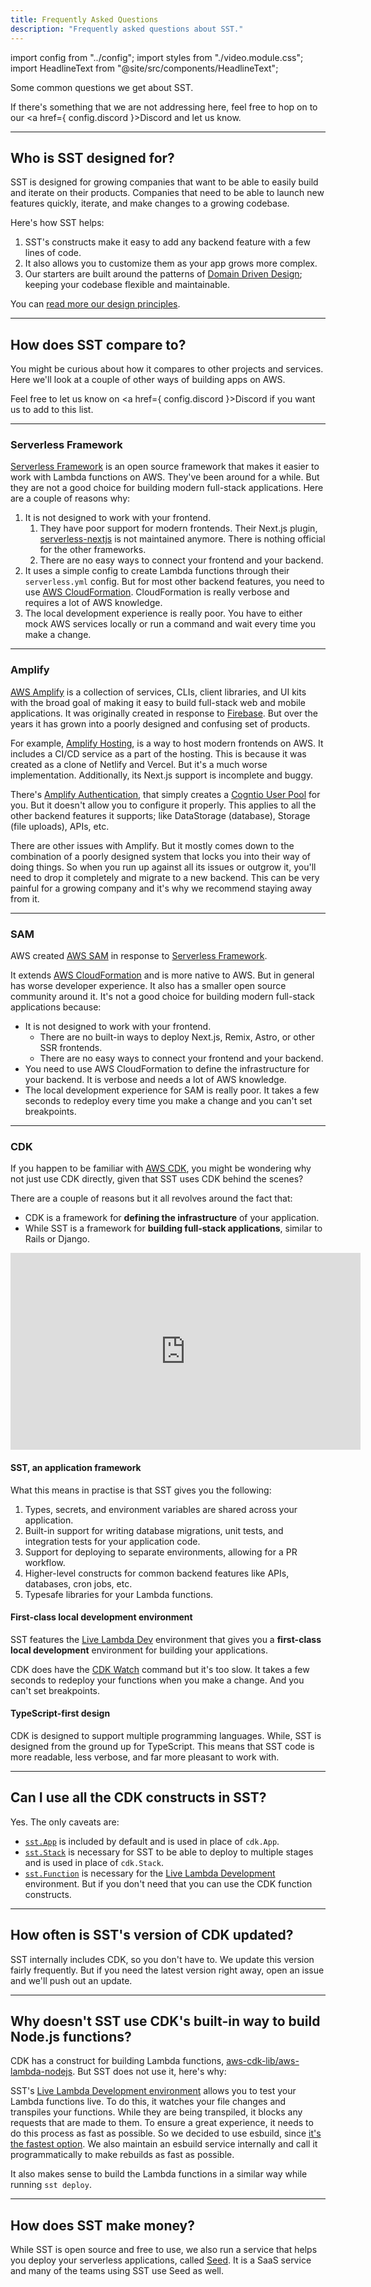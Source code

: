 ```yaml
---
title: Frequently Asked Questions
description: "Frequently asked questions about SST."
---
```


import config from "../config";
import styles from "./video.module.css";
import HeadlineText from "@site/src/components/HeadlineText";

<HeadlineText>

Some common questions we get about SST.

</HeadlineText>

If there's something that we are not addressing here, feel free to hop on to our <a href={ config.discord }>Discord</a> and let us know.

---

## Who is SST designed for?

SST is designed for growing companies that want to be able to easily build and iterate on their products. Companies that need to be able to launch new features quickly, iterate, and make changes to a growing codebase.

Here's how SST helps:

1. SST's constructs make it easy to add any backend feature with a few lines of code.
2. It also allows you to customize them as your app grows more complex.
3. Our starters are built around the patterns of [Domain Driven Design](https://en.wikipedia.org/wiki/Domain-driven_design); keeping your codebase flexible and maintainable.

You can [read more our design principles](design-principles.md).

---

## How does SST compare to?

You might be curious about how it compares to other projects and services. Here we'll look at a couple of other ways of building apps on AWS.

Feel free to let us know on <a href={ config.discord }>Discord</a> if you want us to add to this list.

---

### Serverless Framework

[Serverless Framework](https://github.com/serverless/serverless) is an open source framework that makes it easier to work with Lambda functions on AWS. They've been around for a while. But they are not a good choice for building modern full-stack applications. Here are a couple of reasons why:

1. It is not designed to work with your frontend.
   1. They have poor support for modern frontends. Their Next.js plugin, [serverless-nextjs](https://github.com/serverless-nextjs/serverless-next.js) is not maintained anymore. There is nothing official for the other frameworks.
   2. There are no easy ways to connect your frontend and your backend.
2. It uses a simple config to create Lambda functions through their `serverless.yml` config. But for most other backend features, you need to use [AWS CloudFormation](https://aws.amazon.com/cloudformation/). CloudFormation is really verbose and requires a lot of AWS knowledge.
3. The local development experience is really poor. You have to either mock AWS services locally or run a command and wait every time you make a change.

---

### Amplify

[AWS Amplify](https://aws.amazon.com/amplify/) is a collection of services, CLIs, client libraries, and UI kits with the broad goal of making it easy to build full-stack web and mobile applications. It was originally created in response to [Firebase](https://firebase.google.com). But over the years it has grown into a poorly designed and confusing set of products.

For example, [Amplify Hosting](https://aws.amazon.com/amplify/hosting/), is a way to host modern frontends on AWS. It includes a CI/CD service as a part of the hosting. This is because it was created as a clone of Netlify and Vercel. But it's a much worse implementation. Additionally, its Next.js support is incomplete and buggy.

There's [Amplify Authentication](https://aws.amazon.com/amplify/authentication/), that simply creates a [Cogntio User Pool](https://docs.aws.amazon.com/cognito/latest/developerguide/cognito-user-identity-pools.html) for you. But it doesn't allow you to configure it properly. This applies to all the other backend features it supports; like DataStorage (database), Storage (file uploads), APIs, etc.

There are other issues with Amplify. But it mostly comes down to the combination of a poorly designed system that locks you into their way of doing things. So when you run up against all its issues or outgrow it, you'll need to drop it completely and migrate to a new backend. This can be very painful for a growing company and it's why we recommend staying away from it.

---

### SAM

AWS created [AWS SAM](https://github.com/aws/aws-sam-cli) in response to [Serverless Framework](https://github.com/serverless/serverless).

It extends [AWS CloudFormation](https://aws.amazon.com/cloudformation/) and is more native to AWS. But in general has worse developer experience. It also has a smaller open source community around it. It's not a good choice for building modern full-stack applications because:

- It is not designed to work with your frontend.
  - There are no built-in ways to deploy Next.js, Remix, Astro, or other SSR frontends.
  - There are no easy ways to connect your frontend and your backend.
- You need to use AWS CloudFormation to define the infrastructure for your backend. It is verbose and needs a lot of AWS knowledge.
- The local development experience for SAM is really poor. It takes a few seconds to redeploy every time you make a change and you can't set breakpoints.

---

### CDK

If you happen to be familiar with [AWS CDK](https://sst.dev/chapters/what-is-aws-cdk.html), you might be wondering why not just use CDK directly, given that SST uses CDK behind the scenes?

There are a couple of reasons but it all revolves around the fact that:

- CDK is a framework for **defining the infrastructure** of your application.
- While SST is a framework for **building full-stack applications**, similar to Rails or Django.

<div class={styles.videoWrapper}>
  <iframe width="560" height="315" src="https://www.youtube-nocookie.com/embed/pKF76iW1_Og" frameBorder="0" allow="accelerometer; autoplay; clipboard-write; encrypted-media; gyroscope; picture-in-picture" allowfullscreen></iframe>
</div>

#### SST, an application framework

What this means in practise is that SST gives you the following:

1. Types, secrets, and environment variables are shared across your application.
2. Built-in support for writing database migrations, unit tests, and integration tests for your application code.
3. Support for deploying to separate environments, allowing for a PR workflow.
4. Higher-level constructs for common backend features like APIs, databases, cron jobs, etc.
5. Typesafe libraries for your Lambda functions.

#### First-class local development environment

SST features the [Live Lambda Dev](live-lambda-development.md) environment that gives you a **first-class local development** environment for building your applications.

CDK does have the [CDK Watch](live-lambda-development.md#cdk-watch) command but it's too slow. It takes a few seconds to redeploy your functions when you make a change. And you can't set breakpoints.

#### TypeScript-first design

CDK is designed to support multiple programming languages. While, SST is designed from the ground up for TypeScript. This means that SST code is more readable, less verbose, and far more pleasant to work with.

---

## Can I use all the CDK constructs in SST?

Yes. The only caveats are:

- [`sst.App`](constructs/App.md) is included by default and is used in place of `cdk.App`.
- [`sst.Stack`](constructs/Stack.md) is necessary for SST to be able to deploy to multiple stages and is used in place of `cdk.Stack`.
- [`sst.Function`](constructs/Function.md) is necessary for the [Live Lambda Development](live-lambda-development.md) environment. But if you don't need that you can use the CDK function constructs.

---

## How often is SST's version of CDK updated?

SST internally includes CDK, so you don't have to. We update this version fairly frequently. But if you need the latest version right away, open an issue and we'll push out an update.

---

## Why doesn't SST use CDK's built-in way to build Node.js functions?

CDK has a construct for building Lambda functions, [aws-cdk-lib/aws-lambda-nodejs](https://docs.aws.amazon.com/cdk/api/v2/docs/aws-cdk-lib.aws_lambda_nodejs-readme.html). But SST does not use it, here's why:

SST's [Live Lambda Development environment](live-lambda-development.md) allows you to test your Lambda functions live. To do this, it watches your file changes and transpiles your functions. While they are being transpiled, it blocks any requests that are made to them. To ensure a great experience, it needs to do this process as fast as possible. So we decided to use esbuild, since [it's the fastest option](https://esbuild.github.io/faq/#why-is-esbuild-fast). We also maintain an esbuild service internally and call it programmatically to make rebuilds as fast as possible.

It also makes sense to build the Lambda functions in a similar way while running `sst deploy`.

---

## How does SST make money?

While SST is open source and free to use, we also run a service that helps you deploy your serverless applications, called [Seed](https://seed.run). It is a SaaS service and many of the teams using SST use Seed as well.
